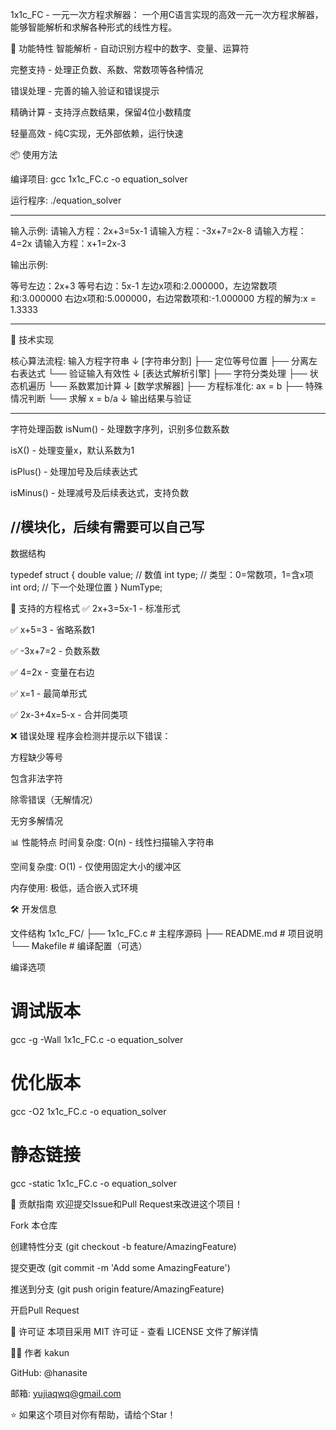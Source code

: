 1x1c_FC - 一元一次方程求解器：
一个用C语言实现的高效一元一次方程求解器，能够智能解析和求解各种形式的线性方程。

🚀 功能特性
智能解析 - 自动识别方程中的数字、变量、运算符

完整支持 - 处理正负数、系数、常数项等各种情况

错误处理 - 完善的输入验证和错误提示

精确计算 - 支持浮点数结果，保留4位小数精度

轻量高效 - 纯C实现，无外部依赖，运行快速

📦 使用方法

编译项目:
gcc 1x1c_FC.c -o equation_solver

运行程序:
./equation_solver

----------------

输入示例:
请输入方程：2x+3=5x-1
请输入方程：-3x+7=2x-8
请输入方程：4=2x
请输入方程：x+1=2x-3

输出示例:

等号左边：2x+3
等号右边：5x-1
左边x项和:2.000000，左边常数项和:3.000000
右边x项和:5.000000，右边常数项和:-1.000000
方程的解为:x = 1.3333

----------------


🔧 技术实现

核心算法流程:
输入方程字符串
        ↓
[字符串分割]
   ├── 定位等号位置
   ├── 分离左右表达式
   └── 验证输入有效性
        ↓
[表达式解析引擎]
   ├── 字符分类处理
   ├── 状态机遍历
   └── 系数累加计算
        ↓
[数学求解器]
   ├── 方程标准化: ax = b
   ├── 特殊情况判断
   └── 求解 x = b/a
        ↓
输出结果与验证

----------------
字符处理函数
isNum() - 处理数字序列，识别多位数系数

isX() - 处理变量x，默认系数为1

isPlus() - 处理加号及后续表达式

isMinus() - 处理减号及后续表达式，支持负数

//模块化，后续有需要可以自己写
----------------

数据结构

typedef struct {
    double value;    // 数值
    int type;        // 类型：0=常数项，1=含x项
    int ord;         // 下一个处理位置
} NumType;


🧪 支持的方程格式
✅ 2x+3=5x-1 - 标准形式

✅ x+5=3 - 省略系数1

✅ -3x+7=2 - 负数系数

✅ 4=2x - 变量在右边

✅ x=1 - 最简单形式

✅ 2x-3+4x=5-x - 合并同类项

❌ 错误处理
程序会检测并提示以下错误：

方程缺少等号

包含非法字符

除零错误（无解情况）

无穷多解情况

📊 性能特点
时间复杂度: O(n) - 线性扫描输入字符串

空间复杂度: O(1) - 仅使用固定大小的缓冲区

内存使用: 极低，适合嵌入式环境


🛠 开发信息

文件结构
1x1c_FC/
├── 1x1c_FC.c      # 主程序源码
├── README.md      # 项目说明
└── Makefile       # 编译配置（可选）

编译选项
# 调试版本
gcc -g -Wall 1x1c_FC.c -o equation_solver

# 优化版本
gcc -O2 1x1c_FC.c -o equation_solver

# 静态链接
gcc -static 1x1c_FC.c -o equation_solver

🤝 贡献指南
欢迎提交Issue和Pull Request来改进这个项目！

Fork 本仓库

创建特性分支 (git checkout -b feature/AmazingFeature)

提交更改 (git commit -m 'Add some AmazingFeature')

推送到分支 (git push origin feature/AmazingFeature)

开启Pull Request

📄 许可证
本项目采用 MIT 许可证 - 查看 LICENSE 文件了解详情

👨‍💻 作者
kakun

GitHub: @hanasite

邮箱: yujiaqwq@gmail.com

⭐ 如果这个项目对你有帮助，请给个Star！
